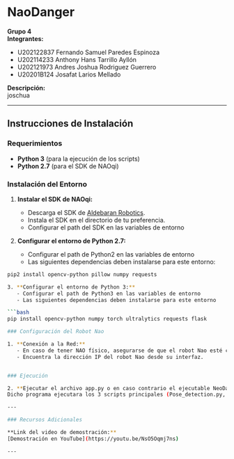 # NaoDanger

**Grupo 4**  
**Integrantes:**
- U202122837 Fernando Samuel Paredes Espinoza
- U202114233 Anthony Hans Tarrillo Ayllón
- U202121973 Andres Joshua Rodriguez Guerrero
- U20201B124 Josafat Larios Mellado

**Descripción:**  
joschua

---

## Instrucciones de Instalación

### Requerimientos
- **Python 3** (para la ejecución de los scripts)
- **Python 2.7** (para el SDK de NAOqi)

### Instalación del Entorno

1. **Instalar el SDK de NAOqi:**
   - Descarga el SDK de [Aldebaran Robotics](https://support.unitedrobotics.group/en/support/solutions/articles/80001033994-nao-v4-v5-naoqi-2-1-4-13-).
   - Instala el SDK en el directorio de tu preferencia.
   - Configurar el path del SDK en las variables de entorno
   
2. **Configurar el entorno de Python 2.7:**
   - Configurar el path de Python2 en las variables de entorno
   - Las siguientes dependencias deben instalarse para este entorno:

```bash
pip2 install opencv-python pillow numpy requests

3. **Configurar el entorno de Python 3:**
   - Configurar el path de Python3 en las variables de entorno
   - Las siguientes dependencias deben instalarse para este entorno

```bash
pip install opencv-python numpy torch ultralytics requests flask

### Configuración del Robot Nao

1. **Conexión a la Red:**
   - En caso de tener NAO físico, asegurarse de que el robot Nao esté conectado a la misma red que tu computadora.
   - Encuentra la dirección IP del robot Nao desde su interfaz.


### Ejecución

2. **Ejecutar el archivo app.py o en caso contrario el ejecutable NeoDanger.exe**
Dicho programa ejecutara los 3 scripts principales (Pose_detection.py, NaoDanger_detection.py y Response_detection.py)

---

### Recursos Adicionales

**Link del video de demostración:**  
[Demostración en YouTube](https://youtu.be/NsO5Oqmj7ns)

---

